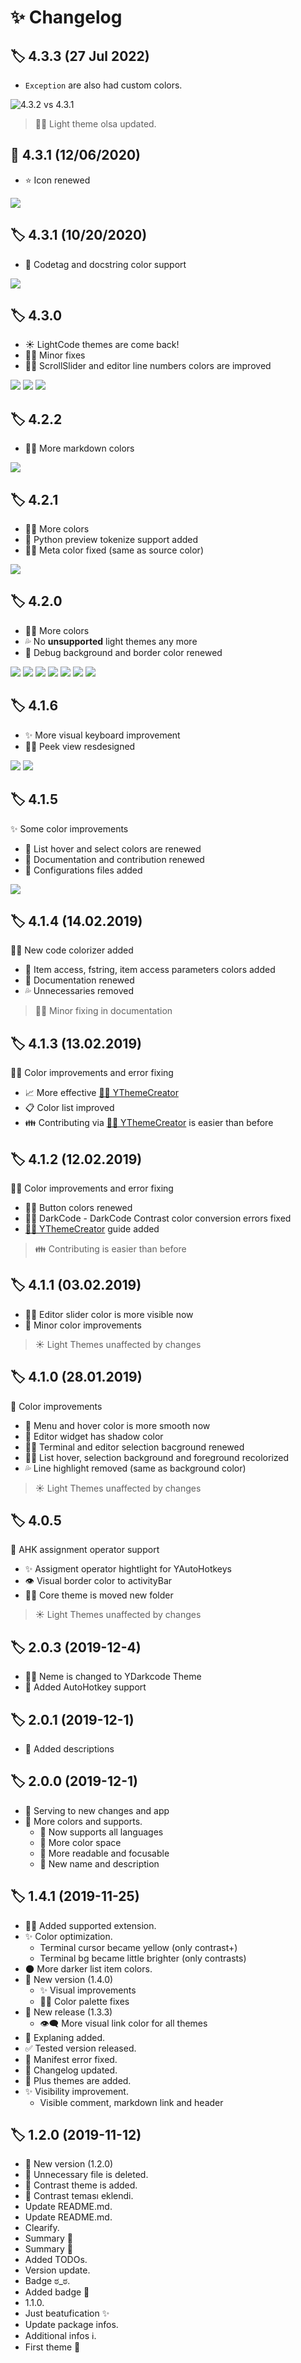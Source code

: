 # ✨ Changelog

## 🏷  4.3.3 (27 Jul 2022)

- `Exception` are also had custom colors.

![4.3.2 vs 4.3.1](.github/assets/4.3.2-vs-4.3.1.png)

> 💁‍♂️ Light theme olsa updated.

## 🚀 4.3.1 (12/06/2020)

- ⭐ Icon renewed

![](.github/assets/icon.png)

## 🏷️ 4.3.1 (10/20/2020)

- 🎨 Codetag and docstring color support

![](.github/assets/2020-10-20-13-33-43.png)

## 🏷️ 4.3.0

- ☀️ LightCode themes are come back!
- 👨‍🔧 Minor fixes
- 👨‍🎨 ScrollSlider and editor line numbers colors are improved

![](.github/assets/lightcode_themes.png)
![](.github/assets/lightcode_contrast_theme.png)
![](.github/assets/lightcode_theme.png)


## 🏷️ 4.2.2

- 👨‍🎨 More markdown colors

![](.github/assets/v4.2.2.png)

## 🏷️ 4.2.1

- 👨‍🎨 More colors
- 🐍 Python preview tokenize support added
- 👨‍🔧 Meta color fixed (same as source color)

![](.github/assets/changelog-4_2_1.png)

## 🏷️ 4.2.0

- 👨‍🎨 More colors
- 💦 No **unsupported** light themes any more
- 💜 Debug background and border color renewed

![](.github/assets/4_1_6_vs_4_2_0.png)
![](.github/assets/debug_background.png)
![](.github/assets/new_terminal_vs_old_one.png)
![](.github/assets/inherited_class_color.png)
![](.github/assets/parenthesis_and_decorator_color.png)
![](.github/assets/decorator_magic_and_operator_color.png)
![](.github/assets/item_access_and_list_parenthesis_color.png)

## 🏷️ 4.1.6

- ✨ More visual keyboard improvement
- 👨‍🎨 Peek view resdesigned

![](.github/assets/editor_suggest_widget_design.png)
![](.github/assets/peekview_design.png)

## 🏷️ 4.1.5

✨ Some color improvements

- 🎨 List hover and select colors are renewed
- 📝 Documentation and contribution renewed
- 🔨 Configurations files added

![](.github/assets/list_colors.png)

## 🏷️ 4.1.4 \(14.02.2019\)

👨‍🎨 New code colorizer added

- 🎨 Item access, fstring, item access parameters colors added
- 📝 Documentation renewed
- 💦 Unnecessaries removed

> 👨‍🔧 Minor fixing in documentation

## 🏷️ 4.1.3 \(13.02.2019\)

👨‍🔧 Color improvements and error fixing

- 📈 More effective [👨‍🔬 YThemeCreator](https://github.com/yedhrab/YThemeCreator)
- 📋 Color list improved
- 👪 Contributing via [👨‍🔬 YThemeCreator](https://github.com/yedhrab/YThemeCreator) is easier than before

##  🏷️ 4.1.2 \(12.02.2019\)

👨‍🔧 Color improvements and error fixing

- 👨‍🎨 Button colors renewed
- 👨‍🔧 DarkCode - DarkCode Contrast color conversion errors fixed
- [👨‍🔬 YThemeCreator](https://github.com/yedhrab/YThemeCreator) guide added

> 👪 Contributing is easier than before

##  🏷️ 4.1.1 \(03.02.2019\)

- 👨‍🎨 Editor slider color is more visible now
- 🎨 Minor color improvements

> ☀️ Light Themes unaffected by changes

##  🏷️ 4.1.0 \(28.01.2019\)

🎨 Color improvements

- 🐥 Menu and hover color is more smooth now
- 🌃 Editor widget has shadow color
- 👨‍🎨 Terminal and editor selection bacground renewed
- 👨‍🎨 List hover, selection background and foreground recolorized
- 💦 Line highlight removed (same as background color)

> ☀️ Light Themes unaffected by changes

##  🏷️ 4.0.5

🤝 AHK assignment operator support

- ✨ Assigment operator hightlight for YAutoHotkeys
- 👁️ Visual border color to activityBar
- 👨‍💻 Core theme is moved new folder

> ☀️ Light Themes unaffected by changes

## 🏷️ 2.0.3 \(2019-12-4\)

- 👨‍🔧 Neme is changed to YDarkcode Theme
- 🤝 Added AutoHotkey support

## 🏷️ 2.0.1 \(2019-12-1\)

- 📑 Added descriptions

## 🏷️ 2.0.0 \(2019-12-1\)

- 🚙 Serving to new changes and app
- 🚀 More colors and supports.
  * 🤝 Now supports all languages
  * 🎨 More color space
  * 👀 More readable and focusable
  * 🎉 New name and description


## 🏷️ 1.4.1 \(2019-11-25\)

- 🤝🏿 Added supported extension.
- ✨ Color optimization.
  - Terminal cursor became yellow (only contrast+)
  - Terminal bg became little brighter (only contrasts)
- 🌑 More darker list item colors.
- 🚀 New version (1.4.0)
  - ✨ Visual improvements
  - 👨‍🔧 Color palette fixes
- 🚀 New release (1.3.3)
  - 👁‍🗨 More visual link color for all themes
- 📑 Explaning added.
- ✅ Tested version released.
- 🐞 Manifest error fixed.
- 📑 Changelog updated.
- 🚀 Plus themes are added.
- ✨ Visibility improvement.
  - Visible comment, markdown link and header

## 🏷️ 1.2.0 (2019-11-12)

- 🚀 New version (1.2.0)
- 🧹 Unnecessary file is deleted.
- 🚀 Contrast theme is added.
- 🚀 Contrast teması eklendi.
- Update README.md.
- Update README.md.
- Clearify.
- Summary 🕺
- Summary 🕺
- Added TODOs.
- Version update.
- Badge ಠ_ಠ.
- Added badge 💫
- 1.1.0.
- Just beatufication ✨
- Update package infos.
- Additional infos ℹ.
- First theme 🎉
